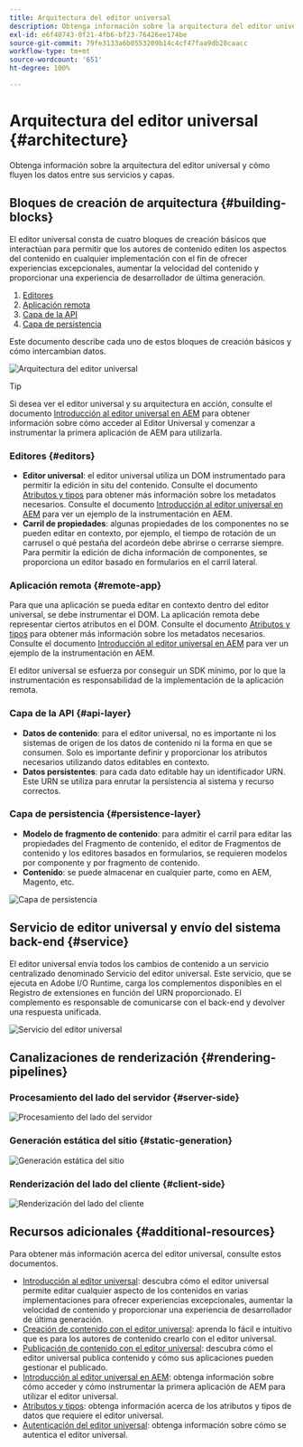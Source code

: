 ```yaml
---
title: Arquitectura del editor universal
description: Obtenga información sobre la arquitectura del editor universal y cómo fluyen los datos entre sus servicios y capas.
exl-id: e6f40743-0f21-4fb6-bf23-76426ee174be
source-git-commit: 79fe3133a6b0553209b14c4cf47faa9db28caacc
workflow-type: tm+mt
source-wordcount: '651'
ht-degree: 100%

---
```



# Arquitectura del editor universal {#architecture}

Obtenga información sobre la arquitectura del editor universal y cómo fluyen los datos entre sus servicios y capas.

## Bloques de creación de arquitectura {#building-blocks}

El editor universal consta de cuatro bloques de creación básicos que interactúan para permitir que los autores de contenido editen los aspectos del contenido en cualquier implementación con el fin de ofrecer experiencias excepcionales, aumentar la velocidad del contenido y proporcionar una experiencia de desarrollador de última generación.

1. [Editores](#editors)
1. [Aplicación remota](#remote-app)
1. [Capa de la API](#api-layer)
1. [Capa de persistencia](#persistence-layer)

Este documento describe cada uno de estos bloques de creación básicos y cómo intercambian datos.

![Arquitectura del editor universal](assets/architecture.png)

>[!TIP]
>
>Si desea ver el editor universal y su arquitectura en acción, consulte el documento [Introducción al editor universal en AEM](getting-started.md) para obtener información sobre cómo acceder al Editor Universal y comenzar a instrumentar la primera aplicación de AEM para utilizarla.

### Editores {#editors}

* **Editor universal**: el editor universal utiliza un DOM instrumentado para permitir la edición in situ del contenido. Consulte el documento [Atributos y tipos](attributes-types.md) para obtener más información sobre los metadatos necesarios. Consulte el documento [Introducción al editor universal en AEM](getting-started.md) para ver un ejemplo de la instrumentación en AEM.
* **Carril de propiedades**: algunas propiedades de los componentes no se pueden editar en contexto, por ejemplo, el tiempo de rotación de un carrusel o qué pestaña del acordeón debe abrirse o cerrarse siempre. Para permitir la edición de dicha información de componentes, se proporciona un editor basado en formularios en el carril lateral.

### Aplicación remota {#remote-app}

Para que una aplicación se pueda editar en contexto dentro del editor universal, se debe instrumentar el DOM. La aplicación remota debe representar ciertos atributos en el DOM. Consulte el documento [Atributos y tipos](attributes-types.md) para obtener más información sobre los metadatos necesarios. Consulte el documento [Introducción al editor universal en AEM](getting-started.md) para ver un ejemplo de la instrumentación en AEM.

El editor universal se esfuerza por conseguir un SDK mínimo, por lo que la instrumentación es responsabilidad de la implementación de la aplicación remota.

### Capa de la API {#api-layer}

* **Datos de contenido**: para el editor universal, no es importante ni los sistemas de origen de los datos de contenido ni la forma en que se consumen. Solo es importante definir y proporcionar los atributos necesarios utilizando datos editables en contexto.
* **Datos persistentes**: para cada dato editable hay un identificador URN. Este URN se utiliza para enrutar la persistencia al sistema y recurso correctos.

### Capa de persistencia {#persistence-layer}

* **Modelo de fragmento de contenido**: para admitir el carril para editar las propiedades del Fragmento de contenido, el editor de Fragmentos de contenido y los editores basados en formularios, se requieren modelos por componente y por fragmento de contenido.
* **Contenido**: se puede almacenar en cualquier parte, como en AEM, Magento, etc.

![Capa de persistencia](assets/persistence-layer.png)

## Servicio de editor universal y envío del sistema back-end {#service}

El editor universal envía todos los cambios de contenido a un servicio centralizado denominado Servicio del editor universal. Este servicio, que se ejecuta en Adobe I/O Runtime, carga los complementos disponibles en el Registro de extensiones en función del URN proporcionado. El complemento es responsable de comunicarse con el back-end y devolver una respuesta unificada.

![Servicio del editor universal](assets/universal-editor-service.png)

## Canalizaciones de renderización {#rendering-pipelines}

### Procesamiento del lado del servidor {#server-side}

![Procesamiento del lado del servidor](assets/server-side.png)

### Generación estática del sitio {#static-generation}

![Generación estática del sitio](assets/static-generation.png)

### Renderización del lado del cliente {#client-side}

![Renderización del lado del cliente](assets/client-side.png)

## Recursos adicionales {#additional-resources}

Para obtener más información acerca del editor universal, consulte estos documentos.

* [Introducción al editor universal](introduction.md): descubra cómo el editor universal permite editar cualquier aspecto de los contenidos en varias implementaciones para ofrecer experiencias excepcionales, aumentar la velocidad de contenido y proporcionar una experiencia de desarrollador de última generación.
* [Creación de contenido con el editor universal](authoring.md): aprenda lo fácil e intuitivo que es para los autores de contenido crearlo con el editor universal.
* [Publicación de contenido con el editor universal](publishing.md): descubra cómo el editor universal publica contenido y cómo sus aplicaciones pueden gestionar el publicado.
* [Introducción al editor universal en AEM](getting-started.md): obtenga información sobre cómo acceder y cómo instrumentar la primera aplicación de AEM para utilizar el editor universal.
* [Atributos y tipos](attributes-types.md): obtenga información acerca de los atributos y tipos de datos que requiere el editor universal.
* [Autenticación del editor universal](authentication.md): obtenga información sobre cómo se autentica el editor universal.
